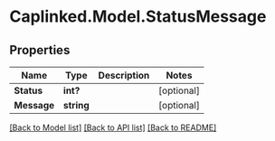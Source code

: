 # Caplinked.Model.StatusMessage
## Properties

Name | Type | Description | Notes
------------ | ------------- | ------------- | -------------
**Status** | **int?** |  | [optional] 
**Message** | **string** |  | [optional] 

[[Back to Model list]](../README.md#documentation-for-models) [[Back to API list]](../README.md#documentation-for-api-endpoints) [[Back to README]](../README.md)

